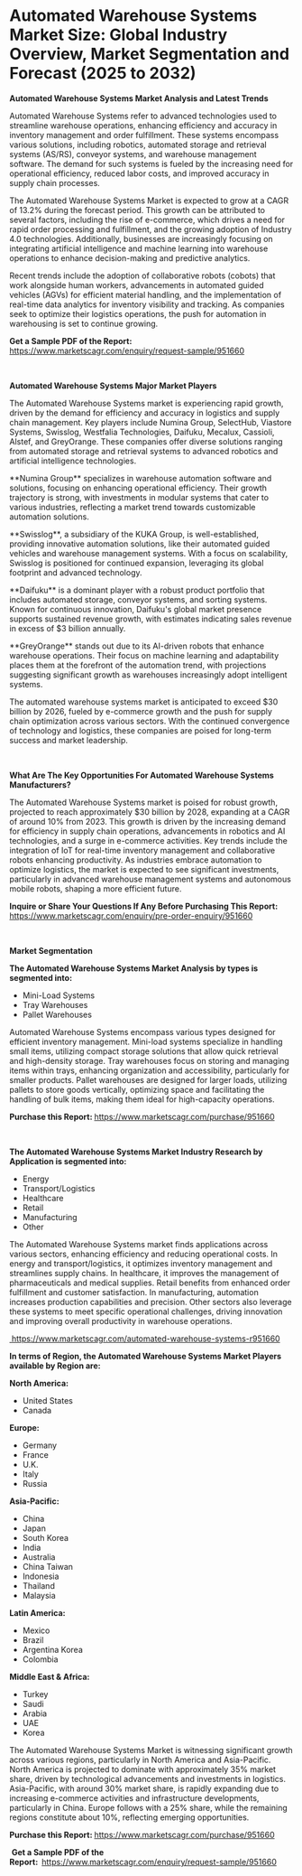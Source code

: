 <p><h1>Automated Warehouse Systems Market Size: Global Industry Overview, Market Segmentation and Forecast (2025 to 2032)</h1></p><p><strong>Automated Warehouse Systems Market Analysis and Latest Trends</strong></p>
<p><p>Automated Warehouse Systems refer to advanced technologies used to streamline warehouse operations, enhancing efficiency and accuracy in inventory management and order fulfillment. These systems encompass various solutions, including robotics, automated storage and retrieval systems (AS/RS), conveyor systems, and warehouse management software. The demand for such systems is fueled by the increasing need for operational efficiency, reduced labor costs, and improved accuracy in supply chain processes.</p><p>The Automated Warehouse Systems Market is expected to grow at a CAGR of 13.2% during the forecast period. This growth can be attributed to several factors, including the rise of e-commerce, which drives a need for rapid order processing and fulfillment, and the growing adoption of Industry 4.0 technologies. Additionally, businesses are increasingly focusing on integrating artificial intelligence and machine learning into warehouse operations to enhance decision-making and predictive analytics.</p><p>Recent trends include the adoption of collaborative robots (cobots) that work alongside human workers, advancements in automated guided vehicles (AGVs) for efficient material handling, and the implementation of real-time data analytics for inventory visibility and tracking. As companies seek to optimize their logistics operations, the push for automation in warehousing is set to continue growing.</p></p>
<p><strong>Get a Sample PDF of the Report:&nbsp;</strong> <a href="https://www.marketscagr.com/enquiry/request-sample/951660?utm_campaign=3571&utm_medium=2&utm_source=Github&utm_content=ia&utm_term=17042025&utm_id=automated-warehouse-systems">https://www.marketscagr.com/enquiry/request-sample/951660</a></p>
<p>&nbsp;</p>
<p><strong>Automated Warehouse Systems Major Market Players</strong></p>
<p><p>The Automated Warehouse Systems market is experiencing rapid growth, driven by the demand for efficiency and accuracy in logistics and supply chain management. Key players include Numina Group, SelectHub, Viastore Systems, Swisslog, Westfalia Technologies, Daifuku, Mecalux, Cassioli, Alstef, and GreyOrange. These companies offer diverse solutions ranging from automated storage and retrieval systems to advanced robotics and artificial intelligence technologies.</p><p>**Numina Group** specializes in warehouse automation software and solutions, focusing on enhancing operational efficiency. Their growth trajectory is strong, with investments in modular systems that cater to various industries, reflecting a market trend towards customizable automation solutions. </p><p>**Swisslog**, a subsidiary of the KUKA Group, is well-established, providing innovative automation solutions, like their automated guided vehicles and warehouse management systems. With a focus on scalability, Swisslog is positioned for continued expansion, leveraging its global footprint and advanced technology.</p><p>**Daifuku** is a dominant player with a robust product portfolio that includes automated storage, conveyor systems, and sorting systems. Known for continuous innovation, Daifuku's global market presence supports sustained revenue growth, with estimates indicating sales revenue in excess of $3 billion annually.</p><p>**GreyOrange** stands out due to its AI-driven robots that enhance warehouse operations. Their focus on machine learning and adaptability places them at the forefront of the automation trend, with projections suggesting significant growth as warehouses increasingly adopt intelligent systems.</p><p>The automated warehouse systems market is anticipated to exceed $30 billion by 2026, fueled by e-commerce growth and the push for supply chain optimization across various sectors. With the continued convergence of technology and logistics, these companies are poised for long-term success and market leadership.</p></p>
<p>&nbsp;</p>
<p><strong>What Are The Key Opportunities For Automated Warehouse Systems Manufacturers?</strong></p>
<p><p>The Automated Warehouse Systems market is poised for robust growth, projected to reach approximately $30 billion by 2028, expanding at a CAGR of around 10% from 2023. This growth is driven by the increasing demand for efficiency in supply chain operations, advancements in robotics and AI technologies, and a surge in e-commerce activities. Key trends include the integration of IoT for real-time inventory management and collaborative robots enhancing productivity. As industries embrace automation to optimize logistics, the market is expected to see significant investments, particularly in advanced warehouse management systems and autonomous mobile robots, shaping a more efficient future.</p></p>
<p><strong>Inquire or Share Your Questions If Any Before Purchasing This Report:</strong> <a href="https://www.marketscagr.com/enquiry/pre-order-enquiry/951660?utm_campaign=3571&utm_medium=2&utm_source=Github&utm_content=ia&utm_term=17042025&utm_id=automated-warehouse-systems">https://www.marketscagr.com/enquiry/pre-order-enquiry/951660</a></p>
<p>&nbsp;</p>
<p><strong>Market Segmentation</strong></p>
<p><strong>The Automated Warehouse Systems Market Analysis by types is segmented into:</strong></p>
<p><ul><li>Mini-Load Systems</li><li>Tray Warehouses</li><li>Pallet Warehouses</li></ul></p>
<p><p>Automated Warehouse Systems encompass various types designed for efficient inventory management. Mini-load systems specialize in handling small items, utilizing compact storage solutions that allow quick retrieval and high-density storage. Tray warehouses focus on storing and managing items within trays, enhancing organization and accessibility, particularly for smaller products. Pallet warehouses are designed for larger loads, utilizing pallets to store goods vertically, optimizing space and facilitating the handling of bulk items, making them ideal for high-capacity operations.</p></p>
<p><strong>Purchase this Report:&nbsp;</strong><a href="https://www.marketscagr.com/purchase/951660?utm_campaign=3571&utm_medium=2&utm_source=Github&utm_content=ia&utm_term=17042025&utm_id=automated-warehouse-systems">https://www.marketscagr.com/purchase/951660</a></p>
<p>&nbsp;</p>
<p><strong>The Automated Warehouse Systems Market Industry Research by Application is segmented into:</strong></p>
<p><ul><li>Energy</li><li>Transport/Logistics</li><li>Healthcare</li><li>Retail</li><li>Manufacturing</li><li>Other</li></ul></p>
<p><p>The Automated Warehouse Systems market finds applications across various sectors, enhancing efficiency and reducing operational costs. In energy and transport/logistics, it optimizes inventory management and streamlines supply chains. In healthcare, it improves the management of pharmaceuticals and medical supplies. Retail benefits from enhanced order fulfillment and customer satisfaction. In manufacturing, automation increases production capabilities and precision. Other sectors also leverage these systems to meet specific operational challenges, driving innovation and improving overall productivity in warehouse operations.</p></p>
<p><a href="https://www.marketscagr.com/automated-warehouse-systems-r951660?utm_campaign=3571&utm_medium=2&utm_source=Github&utm_content=ia&utm_term=17042025&utm_id=automated-warehouse-systems">&nbsp;https://www.marketscagr.com/automated-warehouse-systems-r951660</a></p>
<p><strong>In terms of Region, the Automated Warehouse Systems Market Players available by Region are:</strong></p>
<p>
    <p> <strong> North America: </strong>
        <ul>
            <li>United States</li>
            <li>Canada</li>
        </ul>
        </p> 
    <p> <strong> Europe: </strong>
        <ul>
            <li>Germany</li>
            <li>France</li>
            <li>U.K.</li>
            <li>Italy</li>
            <li>Russia</li>
        </ul>
        </p> 
    <p> <strong> Asia-Pacific: </strong>
        <ul>
            <li>China</li>
            <li>Japan</li>
            <li>South Korea</li>
            <li>India</li>
            <li>Australia</li>
            <li>China Taiwan</li>
            <li>Indonesia</li>
            <li>Thailand</li>
            <li>Malaysia</li>
        </ul>
        </p> 
    <p> <strong> Latin America: </strong>
        <ul>
            <li>Mexico</li>
            <li>Brazil</li>
            <li>Argentina Korea</li>
            <li>Colombia</li>
        </ul>
        </p> 
    <p> <strong> Middle East & Africa: </strong>
        <ul>
            <li>Turkey</li>
            <li>Saudi</li>
            <li>Arabia</li>
            <li>UAE</li>
            <li>Korea</li>
        </ul>
    </p>
    </p>
<p><p>The Automated Warehouse Systems Market is witnessing significant growth across various regions, particularly in North America and Asia-Pacific. North America is projected to dominate with approximately 35% market share, driven by technological advancements and investments in logistics. Asia-Pacific, with around 30% market share, is rapidly expanding due to increasing e-commerce activities and infrastructure developments, particularly in China. Europe follows with a 25% share, while the remaining regions constitute about 10%, reflecting emerging opportunities.</p></p>
<p><strong>Purchase this Report: </strong><a href="https://www.marketscagr.com/purchase/951660?utm_campaign=3571&utm_medium=2&utm_source=Github&utm_content=ia&utm_term=17042025&utm_id=automated-warehouse-systems">https://www.marketscagr.com/purchase/951660</a></p>
<p>&nbsp;<strong>Get a Sample PDF of the Report:&nbsp;&nbsp;</strong><a href="https://www.marketscagr.com/enquiry/request-sample/951660?utm_campaign=3571&utm_medium=2&utm_source=Github&utm_content=ia&utm_term=17042025&utm_id=automated-warehouse-systems">https://www.marketscagr.com/enquiry/request-sample/951660</a></p>
<p><strong></strong></p>
<p><p></p><p></p><p></p></p>
